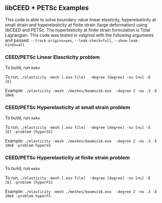 ## libCEED + PETSc Examples
This code is able to solve boundary value linear elasticity, hyperelasticity at small strain and 
hyperelasticity at finite strain (large deformation) using libCEED and PETSc. The hyperlesticity 
at finite strain formulation is Total Lagrangian. This code was tested in valgrind with the 
following arguments and passed: `--track-origins=yes`, `--leak-check=full`, `--show-leak-kinds=all`

### CEED/PETSc Linear Elascticity problem 

To build, run `make`

To run, `./elasticity -mesh [.exo file]  -degree [degree] -nu [nu] -E [E]`

Example: `./elasticity -mesh ./meshes/beamss16.exo  -degree 2 -nu .3 -E 10e6`

### CEED/PETSc Hyperelasticity at small strain problem

To build, run `make`

To run, `./elasticity -mesh [.exo file]  -degree [degree] -nu [nu] -E [E] -problem [hyperSS]`

Example: `./elasticity -mesh ./meshes/beamss16.exo  -degree 2 -nu .3 -E 10e6 -problem hyperSS`

### CEED/PETSc Hyperelasticity at finite strain problem

To build, run `make`

To run, `./elasticity -mesh [.exo file]  -degree [degree] -nu [nu] -E [E] -problem [hyperFS]`

Example: `./elasticity -mesh ./meshes/beamss16.exo  -degree 2 -nu .3 -E 10e6 -problem hyperFS`
